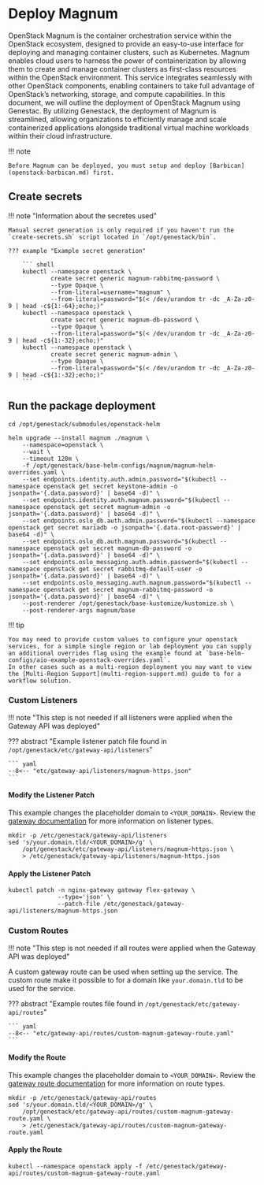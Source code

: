 # Deploy Magnum

OpenStack Magnum is the container orchestration service within the OpenStack ecosystem, designed to provide an easy-to-use interface for deploying and managing container clusters, such as Kubernetes. Magnum enables cloud users to harness the power of containerization by allowing them to create and manage container clusters as first-class resources within the OpenStack environment. This service integrates seamlessly with other OpenStack components, enabling containers to take full advantage of OpenStack’s networking, storage, and compute capabilities. In this document, we will outline the deployment of OpenStack Magnum using Genestac. By utilizing Genestack, the deployment of Magnum is streamlined, allowing organizations to efficiently manage and scale containerized applications alongside traditional virtual machine workloads within their cloud infrastructure.

!!! note

    Before Magnum can be deployed, you must setup and deploy [Barbican](openstack-barbican.md) first.

## Create secrets

!!! note "Information about the secretes used"

    Manual secret generation is only required if you haven't run the `create-secrets.sh` script located in `/opt/genestack/bin`.

    ??? example "Example secret generation"

        ``` shell
        kubectl --namespace openstack \
                create secret generic magnum-rabbitmq-password \
                --type Opaque \
                --from-literal=username="magnum" \
                --from-literal=password="$(< /dev/urandom tr -dc _A-Za-z0-9 | head -c${1:-64};echo;)"
        kubectl --namespace openstack \
                create secret generic magnum-db-password \
                --type Opaque \
                --from-literal=password="$(< /dev/urandom tr -dc _A-Za-z0-9 | head -c${1:-32};echo;)"
        kubectl --namespace openstack \
                create secret generic magnum-admin \
                --type Opaque \
                --from-literal=password="$(< /dev/urandom tr -dc _A-Za-z0-9 | head -c${1:-32};echo;)"
        ```

## Run the package deployment

``` shell
cd /opt/genestack/submodules/openstack-helm

helm upgrade --install magnum ./magnum \
    --namespace=openstack \
    --wait \
    --timeout 120m \
    -f /opt/genestack/base-helm-configs/magnum/magnum-helm-overrides.yaml \
    --set endpoints.identity.auth.admin.password="$(kubectl --namespace openstack get secret keystone-admin -o jsonpath='{.data.password}' | base64 -d)" \
    --set endpoints.identity.auth.magnum.password="$(kubectl --namespace openstack get secret magnum-admin -o jsonpath='{.data.password}' | base64 -d)" \
    --set endpoints.oslo_db.auth.admin.password="$(kubectl --namespace openstack get secret mariadb -o jsonpath='{.data.root-password}' | base64 -d)" \
    --set endpoints.oslo_db.auth.magnum.password="$(kubectl --namespace openstack get secret magnum-db-password -o jsonpath='{.data.password}' | base64 -d)" \
    --set endpoints.oslo_messaging.auth.admin.password="$(kubectl --namespace openstack get secret rabbitmq-default-user -o jsonpath='{.data.password}' | base64 -d)" \
    --set endpoints.oslo_messaging.auth.magnum.password="$(kubectl --namespace openstack get secret magnum-rabbitmq-password -o jsonpath='{.data.password}' | base64 -d)" \
    --post-renderer /opt/genestack/base-kustomize/kustomize.sh \
    --post-renderer-args magnum/base
```

!!! tip

    You may need to provide custom values to configure your openstack services, for a simple single region or lab deployment you can supply an additional overrides flag using the example found at `base-helm-configs/aio-example-openstack-overrides.yaml`.
    In other cases such as a multi-region deployment you may want to view the [Multi-Region Support](multi-region-support.md) guide to for a workflow solution.

### Custom Listeners

!!! note "This step is not needed if all listeners were applied when the Gateway API was deployed"

??? abstract "Example listener patch file found in `/opt/genestack/etc/gateway-api/listeners`"

    ``` yaml
    --8<-- "etc/gateway-api/listeners/magnum-https.json"
    ```

#### Modify the Listener Patch

This example changes the placeholder domain to `<YOUR_DOMAIN>`. Review the [gateway documentation](https://gateway-api.sigs.k8s.io/api-types/gateway)
for more information on listener types.

``` shell
mkdir -p /etc/genestack/gateway-api/listeners
sed 's/your.domain.tld/<YOUR_DOMAIN>/g' \
    /opt/genestack/etc/gateway-api/listeners/magnum-https.json \
    > /etc/genestack/gateway-api/listeners/magnum-https.json
```

#### Apply the Listener Patch

``` shell
kubectl patch -n nginx-gateway gateway flex-gateway \
              --type='json' \
              --patch-file /etc/genestack/gateway-api/listeners/magnum-https.json
```

### Custom Routes

!!! note "This step is not needed if all routes were applied when the Gateway API was deployed"

A custom gateway route can be used when setting up the service. The custom route make it possible to for a domain like `your.domain.tld` to be used for the service.

??? abstract "Example routes file found in `/opt/genestack/etc/gateway-api/routes`"

    ``` yaml
    --8<-- "etc/gateway-api/routes/custom-magnum-gateway-route.yaml"
    ```

#### Modify the Route

This example changes the placeholder domain to `<YOUR_DOMAIN>`. Review the [gateway route documentation](https://gateway-api.sigs.k8s.io/api-types/httproute)
for more information on route types.

``` shell
mkdir -p /etc/genestack/gateway-api/routes
sed 's/your.domain.tld/<YOUR_DOMAIN>/g' \
    /opt/genestack/etc/gateway-api/routes/custom-magnum-gateway-route.yaml \
    > /etc/genestack/gateway-api/routes/custom-magnum-gateway-route.yaml
```

#### Apply the Route

``` shell
kubectl --namespace openstack apply -f /etc/genestack/gateway-api/routes/custom-magnum-gateway-route.yaml
```
